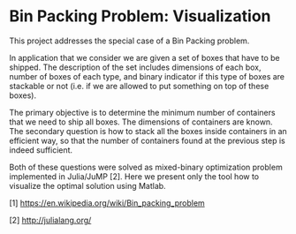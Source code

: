 # Bin Packing Problem: Visualization

This project addresses the special case of a Bin Packing problem. 


In application that we consider we are given a set of boxes that have to be shipped. The description of the set includes dimensions of each box, number of boxes of each type, and binary indicator if this type of boxes are stackable or not (i.e. if we are allowed to put something on top of these boxes).

The primary objective is to determine the minimum number of containers that we need to ship all boxes. The dimensions of containers are known. 
The secondary question is how to stack all the boxes inside containers in an efficient way, so that the number of containers found at the previous step is indeed sufficient.

Both of these questions were solved as mixed-binary optimization problem implemented in Julia/JuMP [2]. Here we present only the tool how to visualize the optimal solution using Matlab.


[1] https://en.wikipedia.org/wiki/Bin_packing_problem

[2] http://julialang.org/
